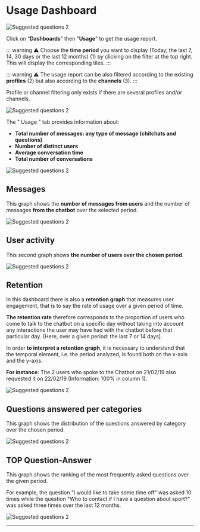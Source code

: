 # Usage Dashboard

<div class="image_center">
  <img :src="$withBase('/assets/img/virtual-agent-studio/dashboards/usage1.png')" alt="Suggested questions 2">
</div>



Click on “**Dashboards**” then "**Usage**" to get the usage report.

::: warning ⚠️
Choose the **time period** you want to display (Today, the last 7, 14, 30 days
or the last 12 months) (1) by clicking on the filter at the top right. This will
display the corresponding tiles.
:::

::: warning ⚠️
The usage report can be also filtered according to the existing **profiles**
(2) but also according to the **channels** (3).
:::

Profile or channel filtering only exists if there are several profiles and/or
channels.

<div class="image_center">
  <img :src="$withBase('/assets/img/virtual-agent-studio/dashboards/usage2.png')" alt="Suggested questions 2">
</div>



The " Usage " tab provides information about:

-   **Total number of messages: any type of message (chitchats and questions)**
-   **Number of distinct users**
-   **Average conversation time**
-   **Total number of conversations**

<div class="image_center">
  <img :src="$withBase('/assets/img/virtual-agent-studio/dashboards/usage3.png')" alt="Suggested questions 2">
</div>




## Messages


This graph shows the **number of messages from users** and the number of
messages **from the chatbot** over the selected period.

<div class="image_center">
  <img :src="$withBase('/assets/img/virtual-agent-studio/dashboards/usage4.png')" alt="Suggested questions 2">
</div>




## User activity


This second graph shows **the number of users over the chosen period**.

<div class="image_center">
  <img :src="$withBase('/assets/img/virtual-agent-studio/dashboards/usage5.png')" alt="Suggested questions 2">
</div>




## Retention


In this dashboard there is also a **retention graph** that measures user
engagement, that is to say the rate of usage over a given period of time.

**The retention rate** therefore corresponds to the proportion of users who come
to talk to the chatbot on a specific day without taking into account any
interactions the user may have had with the chatbot before that particular day.
(Here, over a given period: the last 7 or 14 days).

In order **to interpret a retention graph**, it is necessary to understand that
the temporal element, i.e. the period analyzed, is found both on the x-axis and
the y-axis.

**For instance**: The 2 users who spoke to the Chatbot on 21/02/19 also
requested it on 22/02/19 (Information: 100% in column 1).

<div class="image_center">
  <img :src="$withBase('/assets/img/virtual-agent-studio/dashboards/usage6.png')" alt="Suggested questions 2">
</div>




## Questions answered per categories


This graph shows the distribution of the questions answered by category over the
chosen period.

<div class="image_center">
  <img :src="$withBase('/assets/img/virtual-agent-studio/dashboards/usage7.png')" alt="Suggested questions 2">
</div>




## TOP Question-Answer


This graph shows the ranking of the most frequently asked questions over the
given period.

For example, the question "I would like to take some time off" was asked 10
times while the question "Who to contact if I have a question about sport?" was
asked three times over the last 12 months.

<div class="image_center">
  <img :src="$withBase('/assets/img/virtual-agent-studio/dashboards/usage8.png')" alt="Suggested questions 2">
</div>



---


<Intercom />
<Hubspot />
<Clarity />
<GoogleAnalytics />